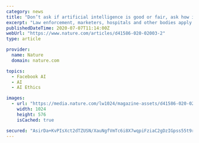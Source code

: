 ```yaml
---
category: news
title: "Don’t ask if artificial intelligence is good or fair, ask how it shifts power"
excerpt: "Law enforcement, marketers, hospitals and other bodies apply artificial intelligence (AI) to decide on matters such as who is profiled as a criminal, who is likely to buy what product at what price, who gets medical treatment and who gets hired."
publishedDateTime: 2020-07-07T11:14:00Z
webUrl: "https://www.nature.com/articles/d41586-020-02003-2"
type: article

provider:
  name: Nature
  domain: nature.com

topics:
  - Facebook AI
  - AI
  - AI Ethics

images:
  - url: "https://media.nature.com/lw1024/magazine-assets/d41586-020-02003-2/d41586-020-02003-2_18169050.jpg"
    width: 1024
    height: 576
    isCached: true

secured: "AsirDa+KvPIsXct2dTZUSN/XauNgfVmTc6i8X7wqpiFziaC2gDzIGpss55t9rzIQGqU1sXd0nUHdQ/B5wHdOg5QnFyTmofybCLcTQ0MOjdkZJWPOCz8ZXppbhqpN3uwE7r0fZxGTTiDEKFJa0zjBL88lURVXiVbPLAle9T4wsbgLyWC7FMtJsmxr38+8VnUH6QDP4HJtDzsKkcXC7WYcCd3CMhVWbhKpI1n+F0M0pec/AJJxni4lyRaYvZSz7Gsq8YYFc22lLhh8g0zjgwZeF7zDtOYWI+Yl687TBeDIUEeZqiSX9nwqGWxN4bSNpQl10X1gI+7K/5bHufzeF+gBLQ==;apKSb5ooXiL+i/aZIrWrKA=="
---
```


